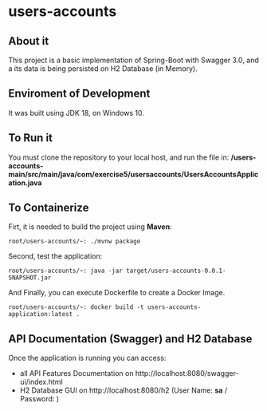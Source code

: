 # users-accounts

## About it

This project is a basic implementation of Spring-Boot with Swagger 3.0, and a its data is being persisted on H2 Database (in Memory).

## Enviroment of Development

It was built using JDK 18, on Windows 10.

## To Run it

You must clone the repository to your local host, and run the file in:
**/users-accounts-main/src/main/java/com/exercise5/usersaccounts/UsersAccountsApplication.java**

## To Containerize

Firt, it is needed to build the project using **Maven**:
```
root/users-accounts/~: ./mvnw package
```
Second, test the application:
```
root/users-accounts/~: java -jar target/users-accounts-0.0.1-SNAPSHOT.jar
```
And Finally, you can execute Dockerfile to create a Docker Image.
```
root/users-accounts/~: docker build -t users-accounts-application:latest .
```

## API Documentation (Swagger) and H2 Database

Once the application is running you can access:
  - all API Features Documentation on http://localhost:8080/swagger-ui/index.html
  - H2 Database GUI on http://localhost:8080/h2 (User Name: **sa** / Password: )
